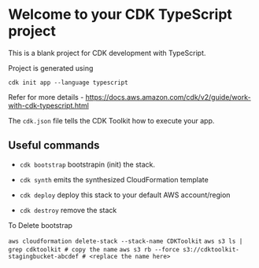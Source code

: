 # Welcome to your CDK TypeScript project

This is a blank project for CDK development with TypeScript.

Project is generated using

```
cdk init app --language typescript
```

Refer for more details - https://docs.aws.amazon.com/cdk/v2/guide/work-with-cdk-typescript.html

The `cdk.json` file tells the CDK Toolkit how to execute your app.

## Useful commands

- `cdk bootstrap` bootstrapin (init) the stack.

- `cdk synth` emits the synthesized CloudFormation template

- `cdk deploy` deploy this stack to your default AWS account/region

- `cdk destroy` remove the stack


To Delete bootstrap

`aws cloudformation delete-stack --stack-name CDKToolkit`
`aws s3 ls | grep cdktoolkit # copy the name`
`aws s3 rb --force s3://cdktoolkit-stagingbucket-abcdef # <replace the name here>`
